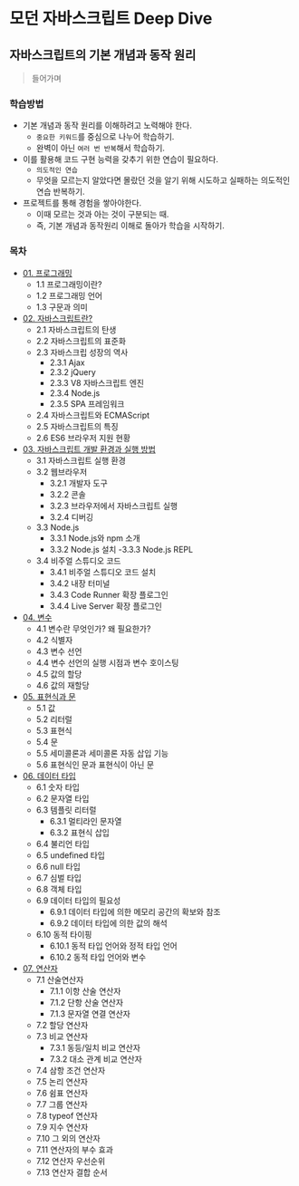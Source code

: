 # 모던 자바스크립트 Deep Dive

## 자바스크립트의 기본 개념과 동작 원리 

> 들어가며

### 학습방법
- 기본 개념과 동작 원리를 이해하려고 노력해야 한다.
    - `중요한 키워드`를 중심으로 나누어 학습하기.
    - 완벽이 아닌 `여러 번 반복`해서 학습하기.
- 이를 활용해 코드 구현 능력을 갖추기 위한 연습이 필요하다.
    - `의도적인 연습` 
    - 무엇을 모르는지 알았다면 몰랐던 것을 알기 위해 시도하고 실패하는 의도적인 연습 반복하기.
- 프로젝트를 통해 경험을 쌓아야한다.
    - 이때 모르는 것과 아는 것이 구분되는 때.
    - 즉, 기본 개념과 동작원리 이해로 돌아가 학습을 시작하기.

### 목차

- [01\. 프로그래밍](01_00_프로그래밍.md)
    - 1.1 프로그래밍이란?
    - 1.2 프로그래밍 언어
    - 1.3 구문과 의미
- [02\. 자바스크립트란?](02_00_자바스크립트란.md)
    - 2.1 자바스크립트의 탄생
    - 2.2 자바스크립트의 표준화
    - 2.3 자바스크립 성장의 역사
        - 2.3.1 Ajax
        - 2.3.2 jQuery
        - 2.3.3 V8 자바스크립트 엔진
        - 2.3.4 Node.js
        - 2.3.5 SPA 프레임워크
    - 2.4 자바스크립트와 ECMAScript
    - 2.5 자바스크립트의 특징
    - 2.6 ES6 브라우저 지원 현황
- [03\. 자바스크립트 개발 환경과 실행 방법](03_00_개발환경과_실행방법.md)
    - 3.1 자바스크립트 실행 환경
    - 3.2 웹브라우저
        - 3.2.1 개발자 도구
        - 3.2.2 콘솔
        - 3.2.3 브라우저에서 자바스크립트 실행
        - 3.2.4 디버깅
    - 3.3 Node.js
        - 3.3.1 Node.js와 npm 소개
        - 3.3.2 Node.js 설치
        -3.3.3 Node.js REPL
    - 3.4 비주얼 스튜디오 코드
        - 3.4.1 비주얼 스튜디오 코드 설치
        - 3.4.2 내장 터미널 
        - 3.4.3 Code Runner 확장 플로그인
        - 3.4.4 Live Server 확장 플로그인
- [04\. 변수](04_00_변수.md)
    - 4.1 변수란 무엇인가? 왜 필요한가?
    - 4.2 식별자
    - 4.3 변수 선언
    - 4.4 변수 선언의 실행 시점과 변수 호이스팅
    - 4.5 값의 할당
    - 4.6 값의 재할당
- [05\. 표현식과 문](05_00_표현식과_문.md)
    - 5.1 값
    - 5.2 리터럴
    - 5.3 표현식
    - 5.4 문
    - 5.5 세미콜론과 세미콜론 자동 삽입 기능
    - 5.6 표현식인 문과 표현식이 아닌 문
- [06\. 데이터 타입](06_00_데이터타입.md)
    - 6.1 숫자 타입
    - 6.2 문자열 타입
    - 6.3 템플릿 리터럴
        - 6.3.1 멀티라인 문자열
        - 6.3.2 표현식 삽입
    - 6.4 불리언 타입
    - 6.5 undefined 타입
    - 6.6 null 타입
    - 6.7 심벌 타입
    - 6.8 객체 타입
    - 6.9 데이터 타입의 필요성
        - 6.9.1 데이터 타입에 의한 메모리 공간의 확보와 참조
        - 6.9.2 데이터 타입에 의한 값의 해석
    - 6.10 동적 타이핑
        - 6.10.1 동적 타입 언어와 정적 타입 언어
        - 6.10.2 동적 타입 언어와 변수
- [07\. 연산자](07_00_연산자.md)
    - 7.1 산술연산자
        - 7.1.1 이항 산술 연산자
        - 7.1.2 단항 산술 연산자
        - 7.1.3 문자열 연결 연산자
    - 7.2 할당 연산자
    - 7.3 비교 연산자
        - 7.3.1 동등/일치 비교 연산자
        - 7.3.2 대소 관계 비교 연산자
    - 7.4 삼항 조건 연산자
    - 7.5 논리 연산자
    - 7.6 쉼표 연산자
    - 7.7 그룹 연산자
    - 7.8 typeof 연산자
    - 7.9 지수 연산자
    - 7.10 그 외의 연산자
    - 7.11 연산자의 부수 효과
    - 7.12 연산자 우선순위
    - 7.13 연산자 결합 순서


